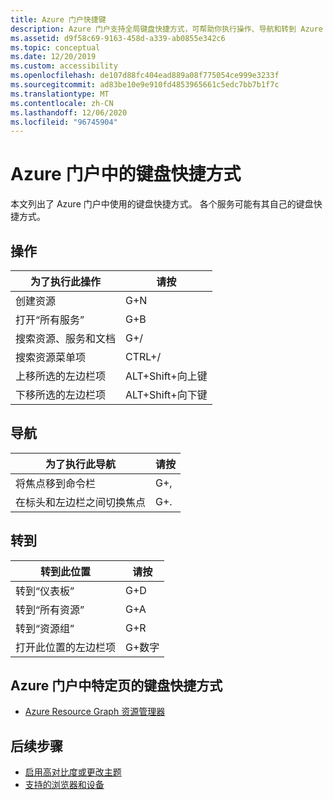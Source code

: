 ```yaml
---
title: Azure 门户快捷键
description: Azure 门户支持全局键盘快捷方式，可帮助你执行操作、导航和转到 Azure 门户中的位置。
ms.assetid: d9f58c69-9163-458d-a339-ab0855e342c6
ms.topic: conceptual
ms.date: 12/20/2019
ms.custom: accessibility
ms.openlocfilehash: de107d88fc404ead889a08f775054ce999e3233f
ms.sourcegitcommit: ad83be10e9e910fd4853965661c5edc7bb7b1f7c
ms.translationtype: MT
ms.contentlocale: zh-CN
ms.lasthandoff: 12/06/2020
ms.locfileid: "96745904"
---
```

# <a name="keyboard-shortcuts-in-the-azure-portal"></a>Azure 门户中的键盘快捷方式

本文列出了 Azure 门户中使用的键盘快捷方式。 各个服务可能有其自己的键盘快捷方式。

## <a name="actions"></a>操作

|为了执行此操作 |请按 |
| --- | --- |
|创建资源|G+N|
| 打开“所有服务”|G+B|
|搜索资源、服务和文档|G+/|
|搜索资源菜单项|CTRL+/ |
|上移所选的左边栏项 |ALT+Shift+向上键|
|下移所选的左边栏项 |ALT+Shift+向下键|

## <a name="navigation"></a>导航

|为了执行此导航 |请按 |
| --- | --- |
|将焦点移到命令栏 |G+, |
|在标头和左边栏之间切换焦点 | G+. |

## <a name="go-to"></a>转到

|转到此位置 |请按 |
| --- | --- |
|转到“仪表板”  |G+D |
|转到“所有资源” |G+A |
|转到“资源组” |G+R |
|打开此位置的左边栏项 |G+数字|

## <a name="keyboard-shortcuts-for-specific-pages-in-the-azure-portal"></a>Azure 门户中特定页的键盘快捷方式

- [Azure Resource Graph 资源管理器](../governance/resource-graph/reference/keyboard-shortcuts.md)

## <a name="next-steps"></a>后续步骤

- [启用高对比度或更改主题](set-preferences.md#choose-a-theme-or-enable-high-contrast)
- [支持的浏览器和设备](azure-portal-supported-browsers-devices.md)
